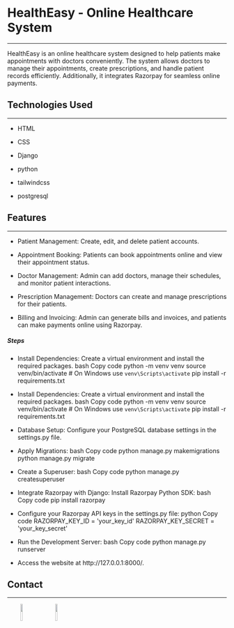 <h1>HealthEasy - Online Healthcare System</h1>
<hr><p>HealthEasy is an online healthcare system designed to help patients make appointments with doctors conveniently. The system allows doctors to manage their appointments, create prescriptions, and handle patient records efficiently. Additionally, it integrates Razorpay for seamless online payments.</p><h2>Technologies Used</h2>
<hr><ul>
<li>HTML</li>
</ul><ul>
<li>CSS</li>
</ul><ul>
<li>Django</li>
</ul><ul>
<li>python</li>
</ul><ul>
<li>tailwindcss</li>
</ul><ul>
<li>postgresql</li>
</ul><h2>Features</h2>
<hr><ul>
<li>Patient Management: Create, edit, and delete patient accounts.</li>
</ul><ul>
<li>Appointment Booking: Patients can book appointments online and view their appointment status.</li>
</ul><ul>
<li>Doctor Management: Admin can add doctors, manage their schedules, and monitor patient interactions.</li>
</ul><ul>
<li>Prescription Management: Doctors can create and manage prescriptions for their patients.</li>
</ul><ul>
<li>Billing and Invoicing: Admin can generate bills and invoices, and patients can make payments online using Razorpay.</li>
</ul><h5>Steps</h5><ul>
<li>Install Dependencies: Create a virtual environment and install the required packages.  bash Copy code python -m venv venv source venv/bin/activate   # On Windows use <code>venv\Scripts\activate</code> pip install -r requirements.txt</li>
</ul><ul>
<li>Install Dependencies: Create a virtual environment and install the required packages.  bash Copy code python -m venv venv source venv/bin/activate   # On Windows use <code>venv\Scripts\activate</code> pip install -r requirements.txt</li>
</ul><ul>
<li>Database Setup: Configure your PostgreSQL database settings in the settings.py file.</li>
</ul><ul>
<li>Apply Migrations:  bash Copy code python manage.py makemigrations python manage.py migrate</li>
</ul><ul>
<li>Create a Superuser:  bash Copy code python manage.py createsuperuser</li>
</ul><ul>
<li>Integrate Razorpay with Django:  Install Razorpay Python SDK: bash Copy code pip install razorpay</li>
</ul><ul>
<li>Configure your Razorpay API keys in the settings.py file: python Copy code RAZORPAY_KEY_ID = 'your_key_id' RAZORPAY_KEY_SECRET = 'your_key_secret'</li>
</ul><ul>
<li>Run the Development Server:  bash Copy code python manage.py runserver</li>
</ul><ul>
<li>Access the website at http://127.0.0.1:8000/.</li>
</ul><h2>Contact</h2>
<hr><p><span style="margin-right: 30px;"></span><a href="www.linkedin.com/in/jissjose17"><img target="_blank" src="https://cdn.jsdelivr.net/gh/devicons/devicon/icons/linkedin/linkedin-original.svg" style="width: 10%;"></a><span style="margin-right: 30px;"></span><a href="javascript:void(0)"><img target="_blank" src="https://cdn.jsdelivr.net/gh/devicons/devicon/icons/github/github-original.svg" style="width: 10%;"></a></p>











